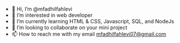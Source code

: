 - 👋 Hi, I’m @mfadhilfahlevi
- 👀 I’m interested in web developer
- 🌱 I’m currently learning HTML & CSS, Javascript, SQL, and NodeJs
- 💞️ I’m looking to collaborate on your mini project
- 📫 How to reach me with my email mfadhilfahlevi07@gmail.com

<!---
mfadhilfahlevi/mfadhilfahlevi is a ✨ special ✨ repository because its `README.md` (this file) appears on your GitHub profile.
You can click the Preview link to take a look at your changes.
--->
